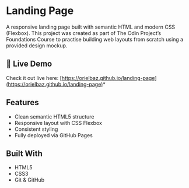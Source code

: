 # Landing Page

A responsive landing page built with semantic HTML and modern CSS 
(Flexbox). This project was created as part of The Odin Project’s 
Foundations Course to practise building web layouts from scratch using a 
provided design mockup.

## 🔗 Live Demo

Check it out live here: 
[https://orielbaz.github.io/landing-page](https://orielbaz.github.io/landing-page)*

## Features

- Clean semantic HTML5 structure
- Responsive layout with CSS Flexbox
- Consistent styling
- Fully deployed via GitHub Pages

## Built With

- HTML5
- CSS3
- Git & GitHub
